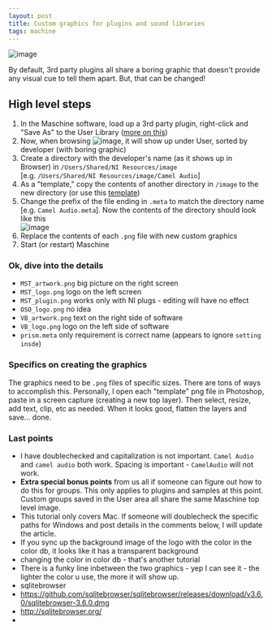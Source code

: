 ```yaml
---
layout: post
title: Custom graphics for plugins and sound libraries
tags: machine
---
```


![image](https://cloud.githubusercontent.com/assets/12622205/7875201/e52c1858-0587-11e5-802b-960ef8b17cf6.png)

By default, 3rd party plugins all share a boring graphic that doesn't provide any visual cue to tell them apart. But, that can be changed!

<!--more-->

## High level steps

1. In the Maschine software, load up a 3rd party plugin, right-click and "Save As" to the User Library ([more on this](to_write))
2. Now, when browsing ![image](https://cloud.githubusercontent.com/assets/12622205/7878108/57e5ceba-05b1-11e5-82f1-afe27d9e9688.png), it will show up under User, sorted by developer (with boring graphic)
3. Create a directory with the developer's name (as it shows up in Browser) in `/Users/Shared/NI Resources/image` <br>[e.g. `/Users/Shared/NI Resources/image/Camel Audio`]
4. As a "template," copy the contents of another directory in `/image` to the new directory (or use this [template](files/template.zip))
6. Change the prefix of the file ending in `.meta` to match the directory name [e.g. `Camel Audio.meta`]. Now the contents of the directory should look like this <br>![image](https://cloud.githubusercontent.com/assets/12622205/7874330/1b59f51e-057c-11e5-8eb5-bf75f78db1ab.png)
5. Replace the contents of each `.png` file with new custom graphics
6. Start (or restart) Maschine

### Ok, dive into the details

* `MST_artwork.png` big picture on the right screen
* `MST_logo.png` logo on the left screen
* `MST_plugin.png` works only with NI plugs - editing will have no effect
* `OSO_logo.png` no idea
* `VB_artwork.png` text on the right side of software
* `VB_logo.png` logo on the left side of software
* `prism.meta` only requirement is correct name (appears to ignore `setting insde`)

### Specifics on creating the graphics

The graphics need to be `.png` files of specific sizes. There are tons of ways to accomplish this. Personally, I open each "template" png file in Photoshop, paste in a screen capture (creating a new top layer). Then select, resize, add text, clip, etc as needed. When it looks good, flatten the layers and save... done.

### Last points

* I have doublechecked and capitalization is not important. `Camel Audio` and `camel audio` both work. Spacing is important - `CamelAudio` will not work.
* **Extra special bonus points** from us all if someone can figure out how to do this for groups. This only applies to plugins and samples at this point. Custom groups saved in the User area all share the same Maschine top level image.
* This tutorial only covers Mac. If someone will doublecheck the specific paths for Windows and post details in the comments below, I will update the article.
* If you sync up the background image of the logo with the color in the color db, it looks like it has a transparent background
* changing the color in color db - that's another tutorial
* There is a funky line inbetween the two graphics - yep I can see it - the lighter the color u use, the more it will show up.
* sqlitebrowser
* https://github.com/sqlitebrowser/sqlitebrowser/releases/download/v3.6.0/sqlitebrowser-3.6.0.dmg
* http://sqlitebrowser.org/
*

